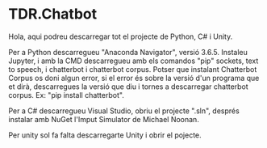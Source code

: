 # TDR.Chatbot
Hola, aqui podreu descarregar tot el projecte de Python, C# i Unity.

Per a Python descarregueu "Anaconda Navigator", versió 3.6.5. Instaleu Jupyter, i amb la CMD descarregueu amb els comandos "pip" sockets, text to speech, i chatterbot i chatterbot corpus. Potser que instalant Chatterbot Corpus os doni algun error, si el error és sobre la versió d'un programa que et dirà, descarregues la versió que diu i tornes a descarregar chatterbot corpus. Ex: "pip install chatterbot".

Per a C# descarregueu Visual Studio, obriu el projecte ".sln", després instalar amb NuGet l'Imput Simulator de Michael Noonan.

Per unity sol fa falta descarregarte Unity i obrir el pojecte.
